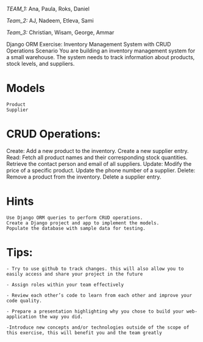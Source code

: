 *TEAM_1:* Ana, Paula, Roks, Daniel

*Team_2:* AJ, Nadeem, Etleva, Sami

*Team_3:* Christian, Wisam, George, Ammar


Django ORM Exercise: Inventory Management System with CRUD Operations
Scenario
You are building an inventory management system for a small warehouse. The system needs to track information about products, stock levels, and suppliers.

# Models
    Product 
    Supplier 
# CRUD Operations:
Create:
    Add a new product to the inventory.
    Create a new supplier entry.
Read:
    Fetch all product names and their corresponding stock quantities.
    Retrieve the contact person and email of all suppliers.
Update:
    Modify the price of a specific product.
    Update the phone number of a supplier.
Delete:
    Remove a product from the inventory.
    Delete a supplier entry.

# Hints
    Use Django ORM queries to perform CRUD operations.
    Create a Django project and app to implement the models.
    Populate the database with sample data for testing.

# Tips: 

    - Try to use github to track changes. this will also allow you to easily access and share your project in the future
    
    - Assign roles within your team effectively

    - Review each other’s code to learn from each other and improve your code quality. 

    - Prepare a presentation highlighting why you chose to build your web-application the way you did.

    -Introduce new concepts and/or technologies outside of the scope of this exercise, this will benefit you and the team greatly
    
